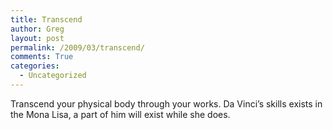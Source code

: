```yaml
---
title: Transcend
author: Greg
layout: post
permalink: /2009/03/transcend/
comments: True
categories:
  - Uncategorized
---
```

Transcend your physical body through your works. Da Vinci&#8217;s skills exists in the Mona Lisa, a part of him will exist while she does.